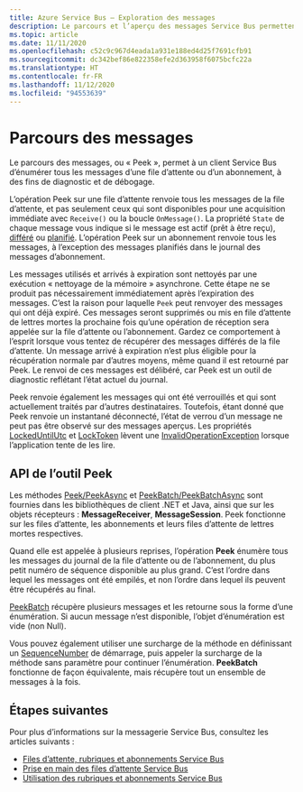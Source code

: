 ```yaml
---
title: Azure Service Bus – Exploration des messages
description: Le parcours et l’aperçu des messages Service Bus permettent à un client Azure Service Bus d’énumérer tous les messages d’une file d’attente ou d’un abonnement.
ms.topic: article
ms.date: 11/11/2020
ms.openlocfilehash: c52c9c967d4eada1a931e188ed4d25f7691cfb91
ms.sourcegitcommit: dc342bef86e822358efe2d363958f6075bcfc22a
ms.translationtype: HT
ms.contentlocale: fr-FR
ms.lasthandoff: 11/12/2020
ms.locfileid: "94553639"
---
```

# <a name="message-browsing"></a>Parcours des messages

Le parcours des messages, ou « Peek », permet à un client Service Bus d’énumérer tous les messages d’une file d’attente ou d’un abonnement, à des fins de diagnostic et de débogage.

L’opération Peek sur une file d’attente renvoie tous les messages de la file d’attente, et pas seulement ceux qui sont disponibles pour une acquisition immédiate avec `Receive()` ou la boucle `OnMessage()`. La propriété `State` de chaque message vous indique si le message est actif (prêt à être reçu), [différé](message-deferral.md) ou [planifié](message-sequencing.md). L’opération Peek sur un abonnement renvoie tous les messages, à l’exception des messages planifiés dans le journal des messages d’abonnement. 

Les messages utilisés et arrivés à expiration sont nettoyés par une exécution « nettoyage de la mémoire » asynchrone. Cette étape ne se produit pas nécessairement immédiatement après l’expiration des messages. C’est la raison pour laquelle `Peek` peut renvoyer des messages qui ont déjà expiré. Ces messages seront supprimés ou mis en file d’attente de lettres mortes la prochaine fois qu’une opération de réception sera appelée sur la file d’attente ou l’abonnement. Gardez ce comportement à l’esprit lorsque vous tentez de récupérer des messages différés de la file d’attente. Un message arrivé à expiration n’est plus éligible pour la récupération normale par d’autres moyens, même quand il est retourné par Peek. Le renvoi de ces messages est délibéré, car Peek est un outil de diagnostic reflétant l’état actuel du journal.

Peek renvoie également les messages qui ont été verrouillés et qui sont actuellement traités par d’autres destinataires. Toutefois, étant donné que Peek renvoie un instantané déconnecté, l’état de verrou d’un message ne peut pas être observé sur des messages aperçus. Les propriétés [LockedUntilUtc](/dotnet/api/microsoft.azure.servicebus.message.systempropertiescollection.lockeduntilutc) et [LockToken](/dotnet/api/microsoft.azure.servicebus.message.systempropertiescollection.locktoken#Microsoft_Azure_ServiceBus_Message_SystemPropertiesCollection_LockToken) lèvent une [InvalidOperationException](/dotnet/api/system.invalidoperationexception) lorsque l’application tente de les lire.

## <a name="peek-apis"></a>API de l’outil Peek

Les méthodes [Peek/PeekAsync](/dotnet/api/microsoft.azure.servicebus.core.messagereceiver.peekasync#Microsoft_Azure_ServiceBus_Core_MessageReceiver_PeekAsync) et [PeekBatch/PeekBatchAsync](/dotnet/api/microsoft.servicebus.messaging.queueclient.peekbatchasync#Microsoft_ServiceBus_Messaging_QueueClient_PeekBatchAsync_System_Int64_System_Int32_) sont fournies dans les bibliothèques de client .NET et Java, ainsi que sur les objets récepteurs : **MessageReceiver**, **MessageSession**. Peek fonctionne sur les files d’attente, les abonnements et leurs files d’attente de lettres mortes respectives.

Quand elle est appelée à plusieurs reprises, l’opération **Peek** énumère tous les messages du journal de la file d’attente ou de l’abonnement, du plus petit numéro de séquence disponible au plus grand. C’est l’ordre dans lequel les messages ont été empilés, et non l’ordre dans lequel ils peuvent être récupérés au final.

[PeekBatch](/dotnet/api/microsoft.servicebus.messaging.queueclient.peekbatch#Microsoft_ServiceBus_Messaging_QueueClient_PeekBatch_System_Int32_) récupère plusieurs messages et les retourne sous la forme d’une énumération. Si aucun message n’est disponible, l’objet d’énumération est vide (non Null).

Vous pouvez également utiliser une surcharge de la méthode en définissant un [SequenceNumber](/dotnet/api/microsoft.azure.servicebus.message.systempropertiescollection.sequencenumber#Microsoft_Azure_ServiceBus_Message_SystemPropertiesCollection_SequenceNumber) de démarrage, puis appeler la surcharge de la méthode sans paramètre pour continuer l’énumération. **PeekBatch** fonctionne de façon équivalente, mais récupère tout un ensemble de messages à la fois.

## <a name="next-steps"></a>Étapes suivantes

Pour plus d’informations sur la messagerie Service Bus, consultez les articles suivants :

* [Files d’attente, rubriques et abonnements Service Bus](service-bus-queues-topics-subscriptions.md)
* [Prise en main des files d’attente Service Bus](service-bus-dotnet-get-started-with-queues.md)
* [Utilisation des rubriques et abonnements Service Bus](service-bus-dotnet-how-to-use-topics-subscriptions.md)
